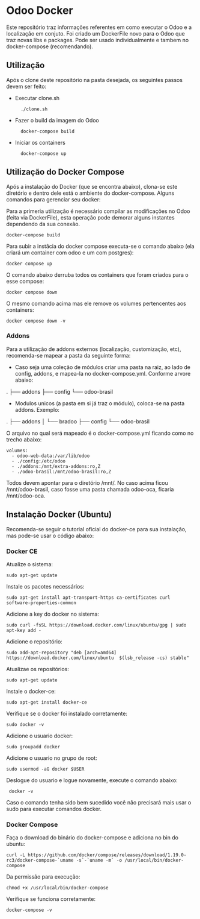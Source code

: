 
# Odoo Docker

Este repositório traz informações referentes em como executar o Odoo e a localização em conjuto. Foi criado um DockerFile novo para o Odoo que traz novas libs e packages. Pode ser usado individualmente e tambem no docker-compose (recomendando).

## Utilização 

Após o clone deste repositório na pasta desejada, os seguintes passos devem ser feito:

- Executar clone.sh 

		./clone.sh

- Fazer o build da imagem do Odoo

		docker-compose build

- Iniciar os containers

		docker-compose up


## Utilização do Docker Compose

Após a instalação do Docker (que se encontra abaixo), clona-se este diretório e dentro dele está o ambiente do docker-compose. Alguns comandos para gerenciar seu docker:

Para a primeria utilização é necessário compilar as modificações no Odoo (feita via DockerFile), esta operação pode demorar alguns instantes dependendo da sua conexão.

	docker-compose build

Para subir a instâcia do docker compose executa-se o comando abaixo (ela criará um container com odoo e um com postgres): 

	docker compose up

O comando abaixo derruba todos os containers que foram criados para o esse compose:

	docker compose down

O mesmo comando acima mas ele remove os volumes pertencentes aos containers:

	docker compose down -v


### Addons

Para a utilização de addons externos (localização, customização, etc), recomenda-se mapear a pasta da seguinte forma:

- Caso seja uma coleção de módulos criar uma pasta na raiz, ao lado de config, addons, e mapea-la no docker-compose.yml. Conforme arvore abaixo:

.
├── addons
├── config
└── odoo-brasil

- Modulos unicos (a pasta em si já traz o módulo), coloca-se na pasta addons. Exemplo:

.
├── addons
│   └── bradoo
├── config
└── odoo-brasil

O arquivo no qual será mapeado é o docker-compose.yml ficando como no trecho abaixo:

	volumes:
	  - odoo-web-data:/var/lib/odoo
	  - ./config:/etc/odoo
	  - ./addons:/mnt/extra-addons:ro,Z
	  - ./odoo-brasil:/mnt/odoo-brasil:ro,Z

Todos devem apontar para o diretório /mnt/. No caso acima ficou /mnt/odoo-brasil, caso fosse uma pasta chamada odoo-oca, ficaria /mnt/odoo-oca.



## Instalação Docker (Ubuntu)

Recomenda-se seguir o tutorial oficial do docker-ce para sua instalação, mas pode-se usar o código abaixo:

### Docker CE

Atualize o sistema:

	sudo apt-get update

Instale os pacotes necessários:

	sudo apt-get install apt-transport-https ca-certificates curl software-properties-common

Adicione a key do docker no sistema:

	sudo curl -fsSL https://download.docker.com/linux/ubuntu/gpg | sudo apt-key add -

Adicione o repositório:

	sudo add-apt-repository "deb [arch=amd64] https://download.docker.com/linux/ubuntu  $(lsb_release -cs) stable"

Atualizae os repositórios:

	sudo apt-get update

Instale o docker-ce:

	sudo apt-get install docker-ce

Verifique se o docker foi instalado corretamente:

	sudo docker -v

Adicione o usuario docker:

	sudo groupadd docker

Adicione o usuario no grupo de root:

	sudo usermod -aG docker $USER

Deslogue do usuario e logue novamente, execute o comando abaixo:

	 docker -v

Caso o comando tenha sido bem sucedido você não precisará mais usar o sudo para executar comandos docker.



### Docker Compose

Faça o download do binário do docker-compose e adiciona no bin do ubuntu:

	curl -L https://github.com/docker/compose/releases/download/1.19.0-rc3/docker-compose-`uname -s`-`uname -m` -o /usr/local/bin/docker-compose

Da permissão para execução:

	chmod +x /usr/local/bin/docker-compose

Verifique se funciona corretamente:

	docker-compose -v
